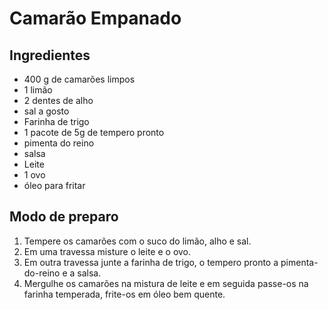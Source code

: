 ﻿
# Camarão Empanado
## Ingredientes
 -  400 g de camarões limpos
-   1 limão
-   2 dentes de alho
-   sal a gosto
-   Farinha de trigo
-   1 pacote de 5g de tempero pronto
-   pimenta do reino
-   salsa
-   Leite
-   1 ovo
-   óleo para fritar
## Modo de preparo
1.  Tempere os camarões com o suco do limão, alho e sal.
2.  Em uma travessa misture o leite e o ovo.
3.  Em outra travessa junte a farinha de trigo, o tempero pronto a pimenta-do-reino e a salsa.
4.  Mergulhe os camarões na mistura de leite e em seguida passe-os na farinha temperada, frite-os em óleo bem quente.

